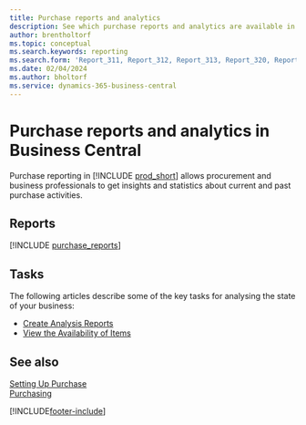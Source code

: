```yaml
---
title: Purchase reports and analytics
description: See which purchase reports and analytics are available in the standard version of Business Central so that you can keep track of your business.
author: brentholtorf
ms.topic: conceptual
ms.search.keywords: reporting
ms.search.form: 'Report_311, Report_312, Report_313, Report_320, Report_709, Report_707, Report_709, Report_714, Report_716, Report_720'
ms.date: 02/04/2024
ms.author: bholtorf
ms.service: dynamics-365-business-central
---
```

# Purchase reports and analytics in Business Central

Purchase reporting in [!INCLUDE [prod_short](includes/prod_short.md)] allows procurement and business professionals to get insights and statistics about current and past purchase activities.  

## Reports
[!INCLUDE [purchase_reports](includes/purchase-reports-include.md)]

## Tasks
The following articles describe some of the key tasks for analysing the state of your business:

* [Create Analysis Reports](bi-how-create-analysis-views-reports.md)  
* [View the Availability of Items](inventory-how-availability-overview.md)  


## See also 
[Setting Up Purchase](purchasing-setup-purchasing.md)  
[Purchasing](purchasing-manage-purchasing.md)  

[!INCLUDE[footer-include](includes/footer-banner.md)]
